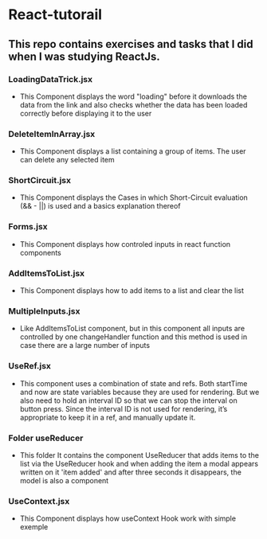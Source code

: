# React-tutorail

## This repo contains exercises and tasks that I did when I was studying ReactJs.


### LoadingDataTrick.jsx
- This Component displays the word "loading" before it downloads the data from the link and also checks whether the data has been loaded correctly before displaying it to the user

### DeleteItemInArray.jsx
- This Component displays a list containing a group of items. The user can delete any selected item

### ShortCircuit.jsx
- This Component displays the Cases in which Short-Circuit evaluation (&& - ||) is used and a basics explanation thereof

### Forms.jsx
- This Component displays how controled inputs in react function components

### AddItemsToList.jsx
- This Component displays how to add items to a list and clear the list

### MultipleInputs.jsx
- Like AddItemsToList component, but in this component all inputs are controlled by one changeHandler function and this method is used in case there are a large number of inputs

### UseRef.jsx
- This component uses a combination of state and refs. Both startTime and now are state variables because they are used for rendering. But we also need to hold an interval ID so that we can stop the interval on button press. Since the interval ID is not used for rendering, it’s appropriate to keep it in a ref, and manually update it.

### Folder useReducer
- This folder It contains the component UseReducer that adds items to the list via the UseReducer hook and when adding the item a modal appears written on it 'item added' and after three seconds it disappears, the model is also a component

### UseContext.jsx
- This Component displays how useContext Hook work with simple exemple

